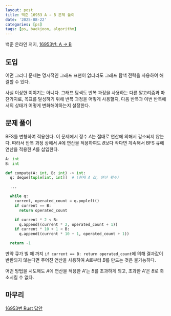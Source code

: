 ```yaml
---
layout: post
title: 백준 16953 A → B 문제 풀이
date: '2025-08-22'
categories: [ps]
tags: [ps, baekjoon, algorithm]
---
```


백준 온라인 저지, [16953번: A → B](https://www.acmicpc.net/problem/16953)

## 도입

어떤 그리디 문제는 명시적인 그래프 표현이 없더라도 그래프 탐색 전략을 사용하여 해결할 수 있다.  

사실 이상한 이야기는 아니다. 그래프 탐색도 반복 과정을 사용하는 다른 알고리즘과 마찬가지로, 목표를 달성하기 위해 반복 과정을 어떻게 사용할지, 다음 반복과 이번 반복에서의 상태가 어떻게 변화해야하는지 설정한다.  

## 문제 풀이

BFS를 변형하여 적용한다. 이 문제에서 정수 $A$는 절대로 연산에 의해서 감소되지 않는다. 따라서 반복 과정 상에서 $A$에 연산을 적용하여도 $B$보다 작다면 계속해서 BFS 큐에 연산을 적용한 $A$를 삽입한다.  

```python
A: int
B: int

def compute(A: int, B: int) -> int:
  q: deque[tuple[int, int]]  # (현재 A 값, 연산 횟수)

  ...

  while q:
    current, operated_count = q.popleft()
    if current == B:
      return operated_count

    if current * 2 < B:
      q.append((current * 2, operated_count + 1))
    if current * 10 + 1 < B:
      q.append((current * 10 + 1, operated_count + 1))

  return -1
```

만약 큐가 빌 때 까지 `if current == B: return operated_count`에 의해 결과값이 반환되지 않는다면 주어진 연산을 사용하여 $A$로부터 $B$를 만드는 것은 불가능하다.  

어떤 방법을 시도해도 $A$에 연산을 적용한 $A'$는 $B$를 초과하게 되고, 초과한 $A'$은 $B$로 축소시킬 수 없다.  

## 마무리

[16953번 Rust 답안](https://github.com/ShapeLayer/training/blob/main/tasks/online_judge/baekjoon/rust/16953.rs)
